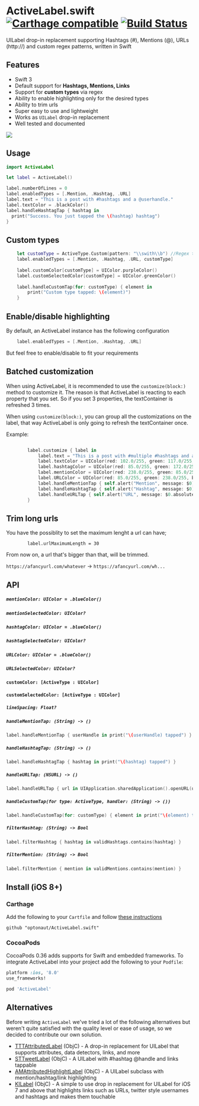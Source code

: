 # ActiveLabel.swift [![Carthage compatible](https://img.shields.io/badge/Carthage-compatible-4BC51D.svg?style=flat)](https://github.com/Carthage/Carthage) [![Build Status](https://travis-ci.org/optonaut/ActiveLabel.swift.svg)](https://travis-ci.org/optonaut/ActiveLabel.swift)

UILabel drop-in replacement supporting Hashtags (#), Mentions (@), URLs (http://) and custom regex patterns, written in Swift

## Features

* Swift 3
* Default support for **Hashtags, Mentions, Links**
* Support for **custom types** via regex
* Ability to enable highlighting only for the desired types
* Ability to trim urls
* Super easy to use and lightweight
* Works as `UILabel` drop-in replacement
* Well tested and documented

![](ActiveLabelDemo/demo.gif)

## Usage

```swift
import ActiveLabel

let label = ActiveLabel()

label.numberOfLines = 0
label.enabledTypes = [.Mention, .Hashtag, .URL]
label.text = "This is a post with #hashtags and a @userhandle."
label.textColor = .blackColor()
label.handleHashtagTap { hashtag in
  print("Success. You just tapped the \(hashtag) hashtag")
}
```

## Custom types

```swift
    let customType = ActiveType.Custom(pattern: "\\swith\\b") //Regex that looks for "with"
    label.enabledTypes = [.Mention, .Hashtag, .URL, customType]
    
    label.customColor[customType] = UIColor.purpleColor()
    label.customSelectedColor[customType] = UIColor.greenColor()
    
    label.handleCustomTap(for: customType) { element in 
        print("Custom type tapped: \(element)") 
    }
```

## Enable/disable highlighting

By default, an ActiveLabel instance has the following configuration

```swift
    label.enabledTypes = [.Mention, .Hashtag, .URL]
```

But feel free to enable/disable to fit your requirements


## Batched customization

When using ActiveLabel, it is recommended to use the `customize(block:)` method to customize it. The reason is that ActiveLabel is reacting to each property that you set. So if you set 3 properties, the textContainer is refreshed 3 times.

When using `customize(block:)`, you can group all the customizations on the label, that way ActiveLabel is only going to refresh the textContainer once.

Example:

```swift

        label.customize { label in
            label.text = "This is a post with #multiple #hashtags and a @userhandle."
            label.textColor = UIColor(red: 102.0/255, green: 117.0/255, blue: 127.0/255, alpha: 1)
            label.hashtagColor = UIColor(red: 85.0/255, green: 172.0/255, blue: 238.0/255, alpha: 1)
            label.mentionColor = UIColor(red: 238.0/255, green: 85.0/255, blue: 96.0/255, alpha: 1)
            label.URLColor = UIColor(red: 85.0/255, green: 238.0/255, blue: 151.0/255, alpha: 1)
            label.handleMentionTap { self.alert("Mention", message: $0) }
            label.handleHashtagTap { self.alert("Hashtag", message: $0) }
            label.handleURLTap { self.alert("URL", message: $0.absoluteString) }
        }


```

## Trim long urls

You have the possiblity to set the maximum lenght a url can have;

```
        label.urlMaximumLength = 30
```

From now on, a url that's bigger than that, will be trimmed.

`https://afancyurl.com/whatever` -> `https://afancyurl.com/wh...`

## API

##### `mentionColor: UIColor = .blueColor()`
##### `mentionSelectedColor: UIColor?`
##### `hashtagColor: UIColor = .blueColor()`
##### `hashtagSelectedColor: UIColor?`
##### `URLColor: UIColor = .blueColor()`
##### `URLSelectedColor: UIColor?`
#### `customColor: [ActiveType : UIColor]`
#### `customSelectedColor: [ActiveType : UIColor]`
##### `lineSpacing: Float?`

##### `handleMentionTap: (String) -> ()`

```swift
label.handleMentionTap { userHandle in print("\(userHandle) tapped") }
```

##### `handleHashtagTap: (String) -> ()`

```swift
label.handleHashtagTap { hashtag in print("\(hashtag) tapped") }
```

##### `handleURLTap: (NSURL) -> ()`

```swift
label.handleURLTap { url in UIApplication.sharedApplication().openURL(url) }
```

##### `handleCustomTap(for type: ActiveType, handler: (String) -> ())`

```swift
label.handleCustomTap(for: customType) { element in print("\(element) tapped") }
```

##### `filterHashtag: (String) -> Bool`

```swift
label.filterHashtag { hashtag in validHashtags.contains(hashtag) }
```

##### `filterMention: (String) -> Bool`

```swift
label.filterMention { mention in validMentions.contains(mention) }
```

## Install (iOS 8+)

### Carthage

Add the following to your `Cartfile` and follow [these instructions](https://github.com/Carthage/Carthage#adding-frameworks-to-an-application)

```
github "optonaut/ActiveLabel.swift"
```

### CocoaPods

CocoaPods 0.36 adds supports for Swift and embedded frameworks. To integrate ActiveLabel into your project add the following to your `Podfile`:

```ruby
platform :ios, '8.0'
use_frameworks!

pod 'ActiveLabel'
```

## Alternatives

Before writing `ActiveLabel` we've tried a lot of the following alternatives but weren't quite satisfied with the quality level or ease of usage, so we decided to contribute our own solution.

* [TTTAttributedLabel](https://github.com/TTTAttributedLabel/TTTAttributedLabel) (ObjC) - A drop-in replacement for UILabel that supports attributes, data detectors, links, and more
* [STTweetLabel](https://github.com/SebastienThiebaud/STTweetLabel) (ObjC) - A UILabel with #hashtag @handle and links tappable
* [AMAttributedHighlightLabel](https://github.com/rootd/AMAttributedHighlightLabel) (ObjC) - A UILabel subclass with mention/hashtag/link highlighting
* [KILabel](https://github.com/Krelborn/KILabel) (ObjC) - A simple to use drop in replacement for UILabel for iOS 7 and above that highlights links such as URLs, twitter style usernames and hashtags and makes them touchable
